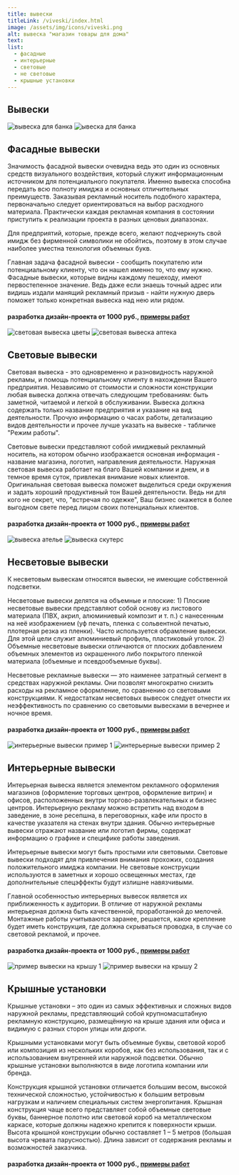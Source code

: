 ```yaml
---
title: вывески
titleLink: /viveski/index.html
image: /assets/img/icons/viveski.png
alt: вывеска "магазин товары для дома"
text:
list:
  - фасадные
  - интерьерные
  - световые
  - не световые
  - крышные установки
---
```


<article class="container__flex__center">
<h1 class="greyBackground">Вывески</h1>
<div class="outsideAd_post">
<!-- верхнее изображение -->
  <img src="/assets/img/pic/fasadebank0.png" alt="вывеска для банка" />
  <!-- нижнее изображение -->
  <img src="/assets/img/pic/fasadeBank.png" alt="ывеска для банка" />
  <div class="outsideAd_post_text">
  <!-- заголовок -->
    <h1>Фасадные вывески</h1>
    <!-- абзац -->
    <p>
      Значимость фасадной вывески очевидна ведь это один из основных средств
      визуального воздействия, который служит информационным источником для
      потенциального покупателя. Именно вывеска способна передать всю полноту
      имиджа и основных отличительных преимуществ. Заказывая рекламный носитель
      подобного характера, первоначально следует ориентироваться на выбор
      расходного материала. Практически каждая рекламная компания в состоянии
      приступить к реализации проекта в разных ценовых диапазонах.
    </p>
    <p>
      Для предприятий, которые, прежде всего, желают подчеркнуть свой имидж без
      фирменной символики не обойтись, поэтому в этом случае наиболее уместна
      технология объемных букв.
    </p>
    <p>
      Главная задача фасадной вывески - сообщить покупателю или потенциальному
      клиенту, что он нашел именно то, что ему нужно. Фасадные вывески, которые
      видны каждому пешеходу, имеют первостепенное значение. Ведь даже если
      знаешь точный адрес или видишь издали манящий рекламный призыв - найти
      нужную дверь поможет только конкретная вывеска над нею или рядом.
    </p>
    <!-- цена дизайна с сылкой -->
    <h4>
      разработка дизайн-проекта от 1000 руб.,
      <!-- ссылка -->
      <a href="/portfolio_lists/portfolio_list1/"><span>примеры работ</span></a>
    </h4>
  </div>
</div>
<div class="outsideAd_post">
  <img src="/assets/img/pic/lightviveski.png" alt="световая вывеска цветы" />
  <img src="/assets/img/pic/lightviveski1.png" alt="световая вывеска аптека" />
  <div class="outsideAd_post_text">
    <h1>Световые вывески</h1>
    <p>
      Световая вывеска - это одновременно и разновидность наружной рекламы, и помощь потенциальному клиенту в нахождении Вашего предприятия. Независимо от стоимости и сложности конструкции любая вывеска должна отвечать следующим требованиям: быть заметной, читаемой и легкой в обслуживании. Вывеска должна содержать только название предприятия и указание на вид деятельности. Прочую информацию о часах работы, детализацию видов деятельности и прочее лучше указать на вывеске - табличке "Режим работы".
    </p>
    <p>
      Световые вывески представляют собой имиджевый рекламный носитель, на котором обычно изображается основная информация - название магазина, логотип, направления деятельности.
Наружная световая вывеска работает на благо Вашей компании и днем, и в темное время суток, привлекая внимание новых клиентов. Оригинальная световая вывеска поможет выделиться среди окружения и задать хороший продуктивный тон Вашей деятельности. Ведь ни для кого не секрет, что, "встречая по одежке", Ваш бизнес окажется в более выгодном свете перед лицом своих потенциальных клиентов.
    </p>
    <h4>
      разработка дизайн-проекта от 1000 руб.,
      <a href="/portfolio_lists/portfolio_list1/"><span>примеры работ</span></a>
    </h4>
  </div>
</div>
<div class="outsideAd_post">
  <img src="/assets/img/pic/nolightviveski.png" alt="вывеска ателье" />
  <img src="/assets/img/pic/nolightviveski1.png" alt="вывеска скутерс" />
  <div class="outsideAd_post_text">
    <h1>Несветовые вывески</h1>
    <p>
      К несветовым вывескам относятся вывески, не имеющие собственной подсветки.
    </p>
    <p>
     Несветовые вывески делятся на объемные и плоские: 1) Плоские несветовые вывески представляют собой основу из листового материала (ПВХ, акрил, алюминиевый композит и т. п.) с нанесенным на неё изображением (уф печать, пленка с сольвентной печатью, плотерная резка из пленки). Часто используется обрамление вывески. Для этой цели служит алюминиевый профиль, пластиковый уголок. 2) Объемные несветовые вывески отличаются от плоских добавлением объемных элементов из окрашенного либо покрытого пленкой материала (объемные и псевдообъемные буквы).
    </p>
    <p>
     Несветовые рекламные вывески — это наименее затратный сегмент в средствах наружной рекламы. Они позволят многократно снизить расходы на рекламное оформление, по сравнению со световыми конструкциями. К недостаткам несветовых вывесок следует отнести их неэффективность по сравнению со световыми вывесками в вечернее и ночное время.
    </p>
    <h4>
      разработка дизайн-проекта от 1000 руб.,
      <a href="/portfolio_lists/portfolio_list1/"><span>примеры работ</span></a>
    </h4>
  </div>
</div>
<div class="outsideAd_post">
  <img src="/assets/img/pic/interiorviveski.png" alt="интерьерные вывески пример 1" />
  <img src="/assets/img/pic/interiorviveski1.png" alt="интерьерные вывески пример 2" />
  <div class="outsideAd_post_text">
    <h1>Интерьерные вывески</h1>
    <p>
      Интерьерная вывеска является элементом рекламного оформления магазинов (оформление торговых центров, оформление витрин) и офисов, расположенных внутри торгово-развлекательных и бизнес центров. Интерьерную рекламу можно встретить над входом в заведение, в зоне ресепшна, в переговорных, кафе или просто в качестве указателя на стенах внутри здания. Обычно интерьерные вывески отражают название или логотип фирмы, содержат информацию о графике и специфике работы заведения.
    </p>
    <p>
     Интерьерные вывески могут быть простыми или световыми. Световые вывески подходят для привлечения внимания прохожих, создания положительного имиджа компании. Не световые конструкции используются в заметных и хорошо освещенных местах, где дополнительные спецэффекты будут излишне навязчивыми.
    </p>
    <p>
     Главной особенностью интерьерных вывесок является их приближенность к аудитории. В отличие от наружной рекламы интерьерная должна быть качественной, проработанной до мелочей. Монтажные работы учитываются заранее, решается, какое крепление будет иметь конструкция, где должна скрываться проводка, в случае со световой рекламой, и прочее.
    </p>
    <h4>
      разработка дизайн-проекта от 1000 руб.,
      <a href="/portfolio_lists/portfolio_list1/"><span>примеры работ</span></a>
    </h4>
  </div>
</div>
<div class="outsideAd_post">
  <img src="/assets/img/pic/roofviveski.png" alt="пример вывески на крышу 1" />
  <img src="/assets/img/pic/roofviveski1.png" alt="пример вывески на крышу 2" />
  <div class="outsideAd_post_text">
    <h1>Крышные установки</h1>
    <p>
      Крышные установки – это один из самых эффективных и сложных видов наружной рекламы, представляющий собой крупномасштабную рекламную конструкцию, размещённую на крыше здания или офиса и видимую с разных сторон улицы или дороги.
    </p>
    <p>
     Крышными установками могут быть объемные буквы, световой короб или композиция из нескольких коробов, как без использования, так и с использованием внутренней или наружной подсветки. Обычно крышные установки выполняются в виде логотипа компании или бренда.
    </p>
    <p>
     Конструкция крышной установки отличается большим весом, высокой технической сложностью, устойчивостью к большим ветровым нагрузкам и наличием специальных систем энергопитания. Крышная конструкция чаще всего представляет собой объемные световые буквы, баннерное полотно или световой короб на металлическом каркасе, которые должны надежно крепится к поверхности крыши. Высота крышной конструкции обычно составляет 1 – 5 метров (большая высота чревата парусностью). Длина зависит от содержания рекламы и возможностей заказчика.
    </p>
    <h4>
      разработка дизайн-проекта от 1000 руб.,
      <a href="/portfolio_lists/portfolio_list1/"><span>примеры работ</span></a>
    </h4>
  </div>
</div>
</article>
